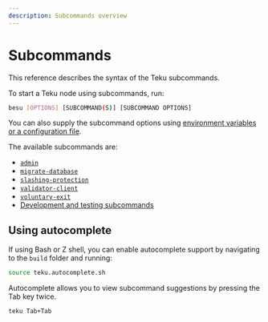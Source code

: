 ```yaml
---
description: Subcommands overview
---
```


# Subcommands

This reference describes the syntax of the Teku subcommands.

To start a Teku node using subcommands, run:

```bash
besu [OPTIONS] [SUBCOMMAND(S)] [SUBCOMMAND OPTIONS]
```

You can also supply the subcommand options using [environment variables or a configuration file](../CLI-Syntax.md#specifying-options).

The available subcommands are:

- [`admin`](Admin.md)
- [`migrate-database`](Migrate-Database.md)
- [`slashing-protection`](Slashing-Protection.md)
- [`validator-client`](Validator-Client.md)
- [`voluntary-exit`](Voluntary-Exit.md)
- [Development and testing subcommands](Development.md)

## Using autocomplete

If using Bash or Z shell, you can enable autocomplete support by navigating to the `build` folder and running:

```bash
source teku.autocomplete.sh
```

Autocomplete allows you to view subcommand suggestions by pressing the Tab key twice.

```bash
teku Tab+Tab
```